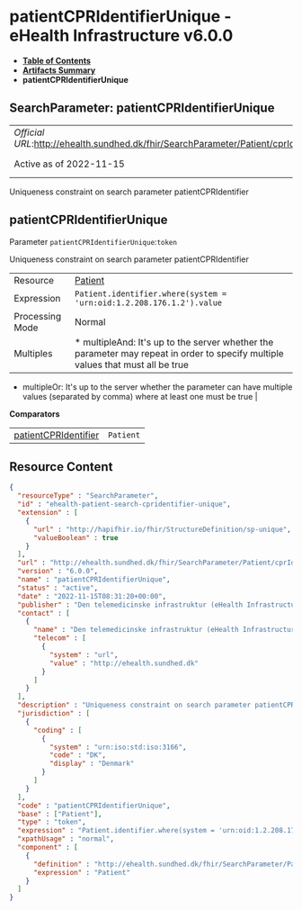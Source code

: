 # patientCPRIdentifierUnique - eHealth Infrastructure v6.0.0

* [**Table of Contents**](toc.md)
* [**Artifacts Summary**](artifacts.md)
* **patientCPRIdentifierUnique**

## SearchParameter: patientCPRIdentifierUnique 

| | |
| :--- | :--- |
| *Official URL*:http://ehealth.sundhed.dk/fhir/SearchParameter/Patient/cprIdentifierUnique | *Version*:6.0.0 |
| Active as of 2022-11-15 | *Computable Name*:patientCPRIdentifierUnique |

 
Uniqueness constraint on search parameter patientCPRIdentifier 

## patientCPRIdentifierUnique

Parameter `patientCPRIdentifierUnique`:`token`

Uniqueness constraint on search parameter patientCPRIdentifier

| | |
| :--- | :--- |
| Resource | [Patient](http://hl7.org/fhir/R4/patient.html) |
| Expression | `Patient.identifier.where(system = 'urn:oid:1.2.208.176.1.2').value` |
| Processing Mode | Normal |
| Multiples | * multipleAnd: It's up to the server whether the parameter may repeat in order to specify multiple values that must all be true
* multipleOr: It's up to the server whether the parameter can have multiple values (separated by comma) where at least one must be true
 |

**Comparators**

| | |
| :--- | :--- |
| [patientCPRIdentifier](SearchParameter-ehealth-patient-search-cpridentifier.md) | `Patient` |



## Resource Content

```json
{
  "resourceType" : "SearchParameter",
  "id" : "ehealth-patient-search-cpridentifier-unique",
  "extension" : [
    {
      "url" : "http://hapifhir.io/fhir/StructureDefinition/sp-unique",
      "valueBoolean" : true
    }
  ],
  "url" : "http://ehealth.sundhed.dk/fhir/SearchParameter/Patient/cprIdentifierUnique",
  "version" : "6.0.0",
  "name" : "patientCPRIdentifierUnique",
  "status" : "active",
  "date" : "2022-11-15T08:31:20+00:00",
  "publisher" : "Den telemedicinske infrastruktur (eHealth Infrastructure)",
  "contact" : [
    {
      "name" : "Den telemedicinske infrastruktur (eHealth Infrastructure)",
      "telecom" : [
        {
          "system" : "url",
          "value" : "http://ehealth.sundhed.dk"
        }
      ]
    }
  ],
  "description" : "Uniqueness constraint on search parameter patientCPRIdentifier",
  "jurisdiction" : [
    {
      "coding" : [
        {
          "system" : "urn:iso:std:iso:3166",
          "code" : "DK",
          "display" : "Denmark"
        }
      ]
    }
  ],
  "code" : "patientCPRIdentifierUnique",
  "base" : ["Patient"],
  "type" : "token",
  "expression" : "Patient.identifier.where(system = 'urn:oid:1.2.208.176.1.2').value",
  "xpathUsage" : "normal",
  "component" : [
    {
      "definition" : "http://ehealth.sundhed.dk/fhir/SearchParameter/Patient/cprIdentifier",
      "expression" : "Patient"
    }
  ]
}

```
